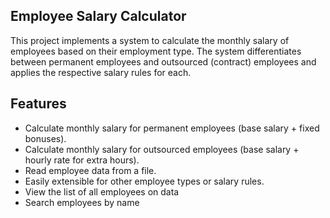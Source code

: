 ## Employee Salary Calculator

This project implements a system to calculate the monthly salary of employees based on their employment type. The system differentiates between permanent employees and outsourced (contract) employees and applies the respective salary rules for each.

## Features
- Calculate monthly salary for permanent employees (base salary + fixed bonuses).
- Calculate monthly salary for outsourced employees (base salary + hourly rate for extra hours).
- Read employee data from a file.
- Easily extensible for other employee types or salary rules.
- View the list of all employees on data
- Search employees by name